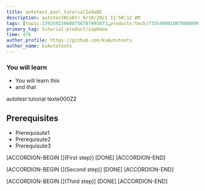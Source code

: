 ```yaml
---
title: autotest_pool_tutorial2oXaB5
description: autotestKCx6tr_6/18/2021 11:50:12 AM
tags: [topic:139269250608756787992873,products:tech/73554900100700000996,tutorial:experience/advanced]
primary_tag: tutorial:product/sapHana
time: 476
author_profile: https://github.com/ksAutotests
author_name: ksAutotests
---
```

### You will learn
- You will learn this
- and that

autotest tutorial texte000Z2

## Prerequisites
- Prerequisute1
- Prerequisute2
- Prerequisute3

[ACCORDION-BEGIN [](First step)]
[DONE]
[ACCORDION-END]

[ACCORDION-BEGIN [](Second step)]
[DONE]
[ACCORDION-END]

[ACCORDION-BEGIN [](Third step)]
[DONE]
[ACCORDION-END]

